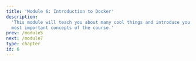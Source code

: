 ```yaml
---
title: 'Module 6: Introduction to Docker'
description:
  'This module will teach you about many cool things and introduce you to the
  most important concepts of the course.'
prev: /module5
next: /module7
type: chapter
id: 6
---
```

